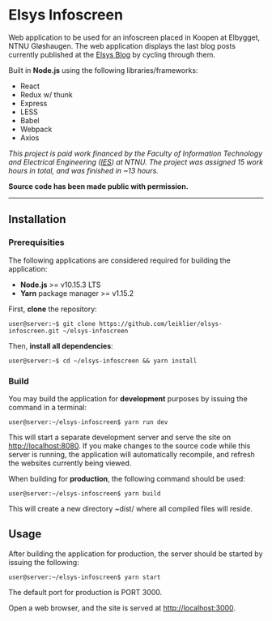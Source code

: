 # Elsys Infoscreen

Web application to be used for an infoscreen placed in Koopen at Elbygget, NTNU Gløshaugen. The web application displays the last blog posts currently published at the [Elsys Blog](http://elsys.blog) by cycling through them. 

Built in **Node.js** using the following libraries/frameworks:

* React
* Redux w/ thunk
* Express
* LESS
* Babel
* Webpack
* Axios

*This project is paid work financed by the Faculty of Information Technology and Electrical Engineering ([IES]((https://www.ntnu.edu/ies))) at NTNU. The project was assigned 15 work hours in total, and was finished in ~13 hours.*

**Source code has been made public with permission.**

---

## Installation
### Prerequisities
The following applications are considered required for building the application:

* **Node.js** >= v10.15.3 LTS
* **Yarn** package manager >= v1.15.2

First, **clone** the repository: 

```console
user@server:~$ git clone https://github.com/leiklier/elsys-infoscreen.git ~/elsys-infoscreen
```

Then, **install all dependencies**: 

```console
user@server:~$ cd ~/elsys-infoscreen && yarn install
```

### Build

You may build the application for **development** purposes by issuing the command in  a terminal:

```console
user@server:~/elsys-infoscreen$ yarn run dev
```
This will start a separate development server and serve the site on [http://localhost:8080](http://localhost:8080). If you make changes to the source code while this server is running, the application will automatically recompile, and refresh the websites currently being viewed.

When building for **production**, the following command should be used:

```console
user@server:~/elsys-infoscreen$ yarn build
```

This will create a new directory ~dist/ where all compiled files will reside.

## Usage

After building the application for production, the server should be started by issuing the following:

```console
user@server:~/elsys-infoscreen$ yarn start
```
The default port for production is PORT 3000.

Open a web browser, and the site is served at [http://localhost:3000](http://localhost:3000).